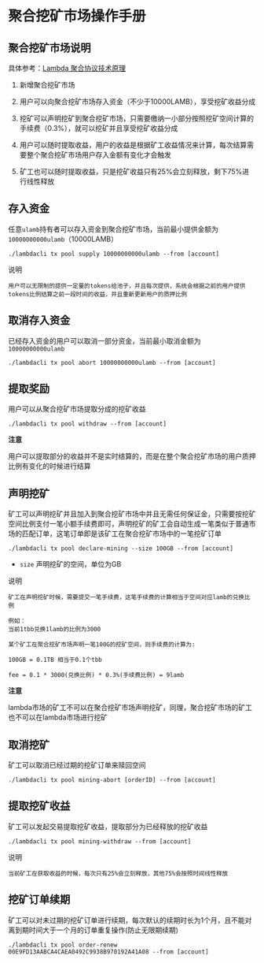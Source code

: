 # 聚合挖矿市场操作手册

## 聚合挖矿市场说明
具体参考：[Lambda 聚合协议技术原理](Poly-Mining-Protocol.md)  

1. 新增聚合挖矿市场

2. 用户可以向聚合挖矿市场存入资金（不少于10000LAMB），享受挖矿收益分成

3. 挖矿可以声明挖矿到聚合挖矿市场，只需要缴纳一小部分按照挖矿空间计算的手续费（0.3%），就可以挖矿并且享受挖矿收益分成

4. 用户可以随时提取收益，用户的收益是根据矿工收益情况来计算，每次结算需要整个聚合挖矿市场用户存入金额有变化才会触发

5. 矿工也可以随时提取收益，只是挖矿收益只有25%会立刻释放，剩下75%进行线性释放

## 存入资金

任意`ulamb`持有者可以存入资金到聚合挖矿市场，当前最小提供金额为`10000000000ulamb`（10000LAMB）

```
./lambdacli tx pool supply 10000000000ulamb --from [account]
```

说明
```
用户可以无限制的提供一定量的tokens给池子，并且每次提供，系统会根据之前的用户提供tokens比例结算之前一段时间的收益，并且重新更新用户的质押比例
```

## 取消存入资金

已经存入资金的用户可以取消一部分资金，当前最小取消金额为`10000000000ulamb`

```
./lambdacli tx pool abort 10000000000ulamb --from [account]
```

## 提取奖励

用户可以从聚合挖矿市场提取分成的挖矿收益

```
./lambdacli tx pool withdraw --from [account]
```

**注意**

用户可以提取部分的收益并不是实时结算的，而是在整个聚合挖矿市场的用户质押比例有变化的时候进行结算

## 声明挖矿

矿工可以声明挖矿并且加入到聚合挖矿市场中并且无需任何保证金，只需要按挖矿空间比例支付一笔小额手续费即可，声明挖矿的矿工会自动生成一笔类似于普通市场的匹配订单，这笔订单即是该矿工在聚合挖矿市场中的一笔挖矿订单

```
./lambdacli tx pool declare-mining --size 100GB --from [account]
```

- `size` 声明挖矿的空间，单位为GB

说明
```
矿工在声明挖矿时候，需要提交一笔手续费，这笔手续费的计算相当于空间对应lamb的兑换比例

例如：
当前1tbb兑换1lamb的比例为3000

某个矿工在聚合挖矿市场声明一笔100G的挖矿空间，则手续费的计算为:

100GB = 0.1TB 相当于0.1个tbb

fee = 0.1 * 3000(兑换比例) * 0.3%(手续费比例) = 9lamb
```

**注意**

lambda市场的矿工不可以在聚合挖矿市场声明挖矿，同理，聚合挖矿市场的矿工也不可以在lambda市场进行挖矿

## 取消挖矿

矿工可以取消已经过期的挖矿订单来赎回空间

```
./lambdacli tx pool mining-abort [orderID] --from [account]
```

## 提取挖矿收益

矿工可以发起交易提取挖矿收益，提取部分为已经释放的挖矿收益

```
./lambdacli tx pool mining-withdraw --from [account]
```

说明
```
当前矿工在获取收益的时候，每次只有25%会立刻释放，其他75%会按照时间线性释放
```

## 挖矿订单续期

矿工可以对未过期的挖矿订单进行续期，每次默认的续期时长为1个月，且不能对离到期时间大于一个月的订单重复操作(防止无限期续期)

```
./lambdacli tx pool order-renew 00E9FD13AABCA4CAEA0492C9938B970192A41A08 --from [account]
```








